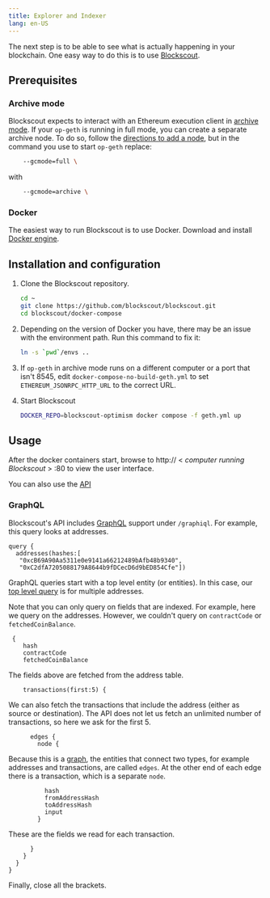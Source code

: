 ```yaml
---
title: Explorer and Indexer
lang: en-US
---
```


The next step is to be able to see what is actually happening in your blockchain.
One easy way to do this is to use [Blockscout](https://www.blockscout.com/).

## Prerequisites

### Archive mode

Blockscout expects to interact with an Ethereum execution client in [archive mode](https://www.alchemy.com/overviews/archive-nodes#archive-nodes).
If your `op-geth` is running in full mode, you can create a separate archive node.
To do so, follow the [directions to add a node](./getting-started.md#adding-nodes), but in the command you use to start `op-geth` replace:

```sh
	--gcmode=full \
```

with

```sh
	--gcmode=archive \
```

### Docker

The easiest way to run Blockscout is to use Docker.
Download and install [Docker engine](https://docs.docker.com/engine/install/#server).


## Installation and configuration

1. Clone the Blockscout repository.

   ```sh
   cd ~
   git clone https://github.com/blockscout/blockscout.git
   cd blockscout/docker-compose
   ```

1. Depending on the version of Docker you have, there may be an issue with the environment path.
   Run this command to fix it:

   ```sh
   ln -s `pwd`/envs ..
   ```

1. If `op-geth` in archive mode runs on a different computer or a port that isn't 8545, edit `docker-compose-no-build-geth.yml` to set `ETHEREUM_JSONRPC_HTTP_URL` to the correct URL.

1. Start Blockscout

   ```sh
   DOCKER_REPO=blockscout-optimism docker compose -f geth.yml up
   ```

## Usage

After the docker containers start, browse to http:// < *computer running Blockscout* > :80 to view the user interface. 

You can also use the [API](https://docs.blockscout.com/for-users/api)

### GraphQL

Blockscout's API includes [GraphQL](https://graphql.org/) support under `/graphiql`. 
For example, this query looks at addresses.

```
query {
  addresses(hashes:[
   "0xcB69A90Aa5311e0e9141a66212489bAfb48b9340", 
   "0xC2dfA7205088179A8644b9fDCecD6d9bED854Cfe"])
```

GraphQL queries start with a top level entity (or entities).
In this case, our [top level query](https://docs.blockscout.com/for-users/api/graphql#queries) is for multiple addresses.

Note that you can only query on fields that are indexed.
For example, here we query on the addresses.
However, we couldn't query on `contractCode` or `fetchedCoinBalance`.

```
 {
    hash
    contractCode
    fetchedCoinBalance
```

The fields above are fetched from the address table.

```
    transactions(first:5) {
```

We can also fetch the transactions that include the address (either as source or destination).
The API does not let us fetch an unlimited number of transactions, so here we ask for the first 5.


```
      edges {
        node {
```

Because this is a [graph](https://en.wikipedia.org/wiki/Graph_(discrete_mathematics)), the entities that connect two types, for example addresses and transactions, are called `edges`.
At the other end of each edge there is a transaction, which is a separate `node`.

```
          hash
          fromAddressHash
          toAddressHash
          input
        }
```

These are the fields we read for each transaction. 

```
      }
    }
  }
}
```

Finally, close all the brackets. 